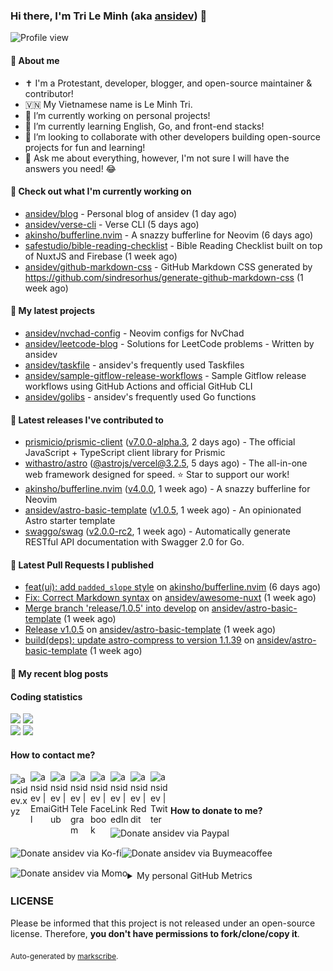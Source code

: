 ### Hi there, I'm Tri Le Minh (aka [ansidev][website]) 👋

<img src="https://komarev.com/ghpvc/?username=ansidev" alt="Profile view" />

#### 📕 About me

- ✝️ I'm a Protestant, developer, blogger, and open-source maintainer & contributor!
- 🇻🇳 My Vietnamese name is Le Minh Tri.
- 🔭 I’m currently working on personal projects!
- 🌱 I’m currently learning English, Go, and front-end stacks!
- 👯 I’m looking to collaborate with other developers building open-source projects for fun and learning!
- 💬 Ask me about everything, however, I'm not sure I will have the answers you need! 😂

#### 👷 Check out what I'm currently working on

- [ansidev/blog](https://github.com/ansidev/blog) - Personal blog of ansidev (1 day ago)
- [ansidev/verse-cli](https://github.com/ansidev/verse-cli) - Verse CLI (5 days ago)
- [akinsho/bufferline.nvim](https://github.com/akinsho/bufferline.nvim) - A snazzy bufferline for Neovim (6 days ago)
- [safestudio/bible-reading-checklist](https://github.com/safestudio/bible-reading-checklist) - Bible Reading Checklist built on top of NuxtJS and Firebase (1 week ago)
- [ansidev/github-markdown-css](https://github.com/ansidev/github-markdown-css) - GitHub Markdown CSS generated by https://github.com/sindresorhus/generate-github-markdown-css (1 week ago)

#### 🌱 My latest projects

- [ansidev/nvchad-config](https://github.com/ansidev/nvchad-config) - Neovim configs for NvChad
- [ansidev/leetcode-blog](https://github.com/ansidev/leetcode-blog) - Solutions for LeetCode problems - Written by ansidev
- [ansidev/taskfile](https://github.com/ansidev/taskfile) - ansidev's frequently used Taskfiles
- [ansidev/sample-gitflow-release-workflows](https://github.com/ansidev/sample-gitflow-release-workflows) - Sample Gitflow release workflows using GitHub Actions and official GitHub CLI
- [ansidev/golibs](https://github.com/ansidev/golibs) - ansidev's frequently used Go functions

#### 🔭 Latest releases I've contributed to

- [prismicio/prismic-client](https://github.com/prismicio/prismic-client) ([v7.0.0-alpha.3](https://github.com/prismicio/prismic-client/releases/tag/v7.0.0-alpha.3), 2 days ago) - The official JavaScript + TypeScript client library for Prismic
- [withastro/astro](https://github.com/withastro/astro) ([@astrojs/vercel@3.2.5](https://github.com/withastro/astro/releases/tag/%40astrojs/vercel%403.2.5), 5 days ago) - The all-in-one web framework designed for speed. ⭐️ Star to support our work!
- [akinsho/bufferline.nvim](https://github.com/akinsho/bufferline.nvim) ([v4.0.0](https://github.com/akinsho/bufferline.nvim/releases/tag/v4.0.0), 1 week ago) - A snazzy bufferline for Neovim
- [ansidev/astro-basic-template](https://github.com/ansidev/astro-basic-template) ([v1.0.5](https://github.com/ansidev/astro-basic-template/releases/tag/v1.0.5), 1 week ago) - An opinionated Astro starter template
- [swaggo/swag](https://github.com/swaggo/swag) ([v2.0.0-rc2](https://github.com/swaggo/swag/releases/tag/v2.0.0-rc2), 1 week ago) - Automatically generate RESTful API documentation with Swagger 2.0 for Go.

#### 🔨 Latest Pull Requests I published

- [feat(ui): add `padded_slope` style](https://github.com/akinsho/bufferline.nvim/pull/739) on [akinsho/bufferline.nvim](https://github.com/akinsho/bufferline.nvim) (6 days ago)
- [Fix: Correct Markdown syntax](https://github.com/ansidev/awesome-nuxt/pull/132) on [ansidev/awesome-nuxt](https://github.com/ansidev/awesome-nuxt) (1 week ago)
- [Merge branch 'release/1.0.5' into develop](https://github.com/ansidev/astro-basic-template/pull/137) on [ansidev/astro-basic-template](https://github.com/ansidev/astro-basic-template) (1 week ago)
- [Release v1.0.5](https://github.com/ansidev/astro-basic-template/pull/135) on [ansidev/astro-basic-template](https://github.com/ansidev/astro-basic-template) (1 week ago)
- [build(deps): update astro-compress to version 1.1.39](https://github.com/ansidev/astro-basic-template/pull/134) on [ansidev/astro-basic-template](https://github.com/ansidev/astro-basic-template) (1 week ago)

#### 📜 My recent blog posts

<!-- BLOG-POST-LIST:START --><!-- BLOG-POST-LIST:END -->

#### Coding statistics

<img
  src="https://github-profile-summary-cards.vercel.app/api/cards/stats?username=ansidev&theme=github_dark"
  style="display: inline; width: 320px;"
/>
<img
  src="https://github-profile-summary-cards.vercel.app/api/cards/productive-time?username=ansidev&theme=github_dark&utcOffset=7"
  style="display: inline; width: 320px;"
/>
<br />
<img
  src="https://github-profile-summary-cards.vercel.app/api/cards/repos-per-language?username=ansidev&theme=github_dark"
  style="display: inline; width: 320px;"
/>
<img
  src="https://github-profile-summary-cards.vercel.app/api/cards/most-commit-language?username=ansidev&theme=github_dark"
  style="display: inline; width: 320px;"
/>

#### How to contact me?

[<img align="left" width="32px" src="https://ansidev.xyz/pwa-192x192.png"                alt="ansidev.xyz" style="padding-top: 4px;" />][website]
<a href="mailto:ansidev@gmail.com">
 <img align="left" width="32px" src="https://img.icons8.com/fluency/32/gmail-new.png"    alt="ansidev | Email" />
</a>
[<img align="left" width="32px" src="https://img.icons8.com/fluency/32/github.png"       alt="ansidev | GitHub" />][github]
[<img align="left" width="32px" src="https://img.icons8.com/fluency/32/telegram-app.svg" alt="ansidev | Telegram" />][telegram]
[<img align="left" width="32px" src="https://img.icons8.com/fluency/32/facebook.svg"     alt="ansidev | Facebook" />][facebook]
[<img align="left" width="32px" src="https://img.icons8.com/fluency/32/linkedin.svg"     alt="ansidev | LinkedIn" />][linkedin]
[<img align="left" width="32px" src="https://img.icons8.com/fluency/32/reddit.svg"       alt="ansidev | Reddit" />][reddit]
[<img align="left" width="32px" src="https://img.icons8.com/fluency/32/twitter.svg"      alt="ansidev | Twitter" />][twitter]

<br/>
<br/>

#### How to donate to me?

[<img align="left" height="32px" src="https://www.paypalobjects.com/paypal-ui/logos/svg/paypal-color.svg"  alt="Donate ansidev via Paypal" />][paypal]
[<img align="left" height="32px" src="https://storage.ko-fi.com/cdn/brandasset/kofi_bg_tag_white.png"      alt="Donate ansidev via  Ko-fi" />][kofi]
[<img align="left" height="32px" src="https://cdn.buymeacoffee.com/buttons/v2/default-yellow.png"          alt="Donate ansidev via Buymeacoffee" />][buymeacoffee]
[<img align="left" height="32px" src="https://ansidev.xyz/imgs/momo_icon_rectangle_pinkbg_RGB.png"         alt="Donate ansidev via Momo" />][momo]

<br/>
<br/>

[website]: https://ansidev.xyz/?utm_source=github&utm_medium=readme
[email]: ansidev@gmail.com
[github]: https://github.com/ansidev
[facebook]: https://facebook.com/leminhtri.py
[telegram]: https://t.me/ansidev
[twitter]: https://twitter.com/ansidev
[linkedin]: https://linkedin.com/in/tri-le-minh-1b05bb51/
[reddit]: https://reddit.com/u/ansidev
[paypal]: https://paypal.me/ansidev
[kofi]: https://ko-fi.com/ansidev
[buymeacoffee]: https://buymeacoffee.com/ansidev
[momo]: https://me.momo.vn/ansidev

<br/>
<br/>

<details>
  <summary>My personal GitHub Metrics</summary>
  <br/>
  <img src="./github_metrics_01.svg" />
  <img src="./github_metrics_02.svg" />
</details>

### LICENSE

Please be informed that this project is not released under an open-source license. Therefore, **you don't have permissions to fork/clone/copy it**.

<sub>Auto-generated by [markscribe](https://github.com/muesli/markscribe).</sub>
